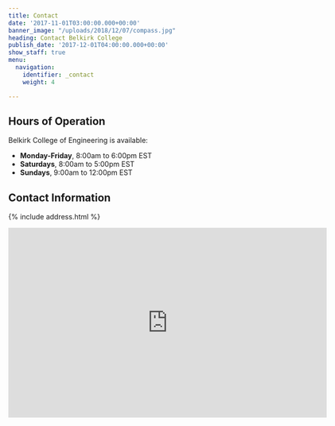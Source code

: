 ```yaml
---
title: Contact
date: '2017-11-01T03:00:00.000+00:00'
banner_image: "/uploads/2018/12/07/compass.jpg"
heading: Contact Belkirk College
publish_date: '2017-12-01T04:00:00.000+00:00'
show_staff: true
menu:
  navigation:
    identifier: _contact
    weight: 4

---
```

## Hours of Operation

Belkirk College of Engineering is available:

* **Monday-Friday**, 8:00am to 6:00pm EST
* **Saturdays**, 8:00am to 5:00pm EST
* **Sundays**, 9:00am to 12:00pm EST

## Contact Information

{% include address.html %}


<iframe src="https://docs.google.com/forms/d/e/1FAIpQLSeYD_g01bERLfRDXEHl6QoQGw2RzKqgKdOm8i9pXhKXKB8JBQ/viewform?embedded=true" width="640" height="382" frameborder="0" marginheight="0" marginwidth="0">Chargement…</iframe>